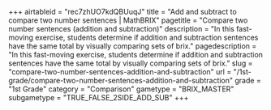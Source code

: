 +++
airtableid = "rec7zhUO7kdQBUuqJ"
title = "Add and subtract to compare two number sentences | MathBRIX"
pagetitle = "Compare two number sentences (addition and subtraction)"
description = "In this fast-moving exercise, students determine if addition and subtraction sentences have the same total by visually comparing sets of brix."
pagedescription = "In this fast-moving exercise, students determine if addition and subtraction sentences have the same total by visually comparing sets of brix."
slug = "compare-two-number-sentences-addition-and-subtraction"
url = "/1st-grade/compare-two-number-sentences-addition-and-subtraction"
grade = "1st Grade"
category = "Comparison"
gametype = "BRIX_MASTER"
subgametype = "TRUE_FALSE_2SIDE_ADD_SUB"
+++